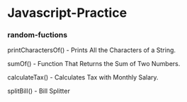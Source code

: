 # Javascript-Practice

### random-fuctions

<p>printCharactersOf() - Prints All the Characters of a String.</p>
<p>sumOf() - Function That Returns the Sum of Two Numbers.</p>
<p>calculateTax() - Calculates Tax with Monthly Salary.</p>
<p>splitBill() - Bill Splitter</p>
